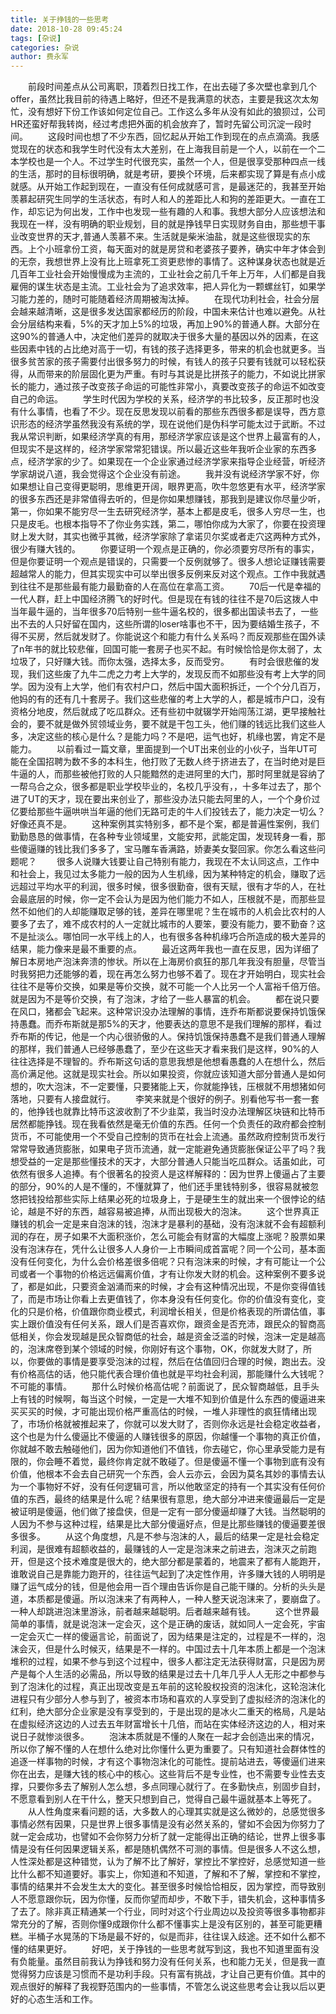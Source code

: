 ```yaml
---
title: 关于挣钱的一些思考
date: 2018-10-28 09:45:24
tags: [杂说]
categories: 杂说
author: 费永军
---
```

&emsp;&emsp;前段时间差点从公司离职，顶着烈日找工作，在出去碰了多次壁也拿到几个offer，虽然比我目前的待遇上略好，但还不是我满意的状态，主要是我这次太匆忙，没有想好下份工作该如何定位自己。工作这么多年从没有如此的狼狈过，公司HR还蛮好帮我转岗，经过考虑把外面的机会放弃了，暂时先留公司沉淀一段时间。
&emsp;&emsp;这段时间也想了不少东西，回忆起从开始工作到现在的点点滴滴。我感觉现在的状态和我学生时代没有太大差别，在上海我目前是一个人，以前在一个二本学校也是一个人。不过学生时代很充实，虽然一个人，但是很享受那种四点一线的生活，那时的目标很明确，就是考研，要换个环境，后来都实现了算是有点小成就感。从开始工作起到现在，一直没有任何成就感可言，是最迷茫的，我甚至开始羡慕起研究生同学的生活状态，有时人和人的差距比人和狗的差距更大。一直在工作，却忘记为何出发，工作中也发现一些有趣的人和事。我想大部分人应该想法和我现在一样，没有明确的职业规划，目的就是挣钱早日实现财务自由，那些想干事业改变世界的天才,普通人羡慕不来。生活就是柴米油盐，就是这些很现实的东西。上个小班拿份工资，每天面对的就是房贷和老婆孩子要养，确实中年才体会到的无奈，我想世界上没有比上班拿死工资更悲惨的事情了。这种谋身状态也就是近几百年工业社会开始慢慢成为主流的，工业社会之前几千年上万年，人们都是自我雇佣的谋生状态是主流。工业社会为了追求效率，把人异化为一颗螺丝钉，如果学习能力差的，随时可能随着经济周期被淘汰掉。
&emsp;&emsp;在现代功利社会，社会分层会越来越清晰，这是很多发达国家都经历的阶段，中国未来估计也难以避免。从社会分层结构来看，5%的天才加上5%的垃圾，再加上90%的普通人群。大部分在这90%的普通人中，决定他们差异的就取决于很多大量的基因以外的因素，在这些因素中钱的占比绝对高于一切，有钱的孩子选择更多，带来的机会也就更多。当很多贫苦家的孩子需要付出很多努力的时候，有钱人的孩子只要有钱就可以轻松获得，从而带来的阶层固化更为严重。有时与其说是比拼孩子的能力，不如说比拼家长的能力，通过孩子改变孩子命运的可能性非常小，真要改变孩子的命运不如改变自己的命运。
&emsp;&emsp;学生时代因为学校的关系，经济学的书比较多，反正那时也没有什么事情，也看了不少。现在反思发现以前看的那些东西很多都是误导，西方意识形态的经济学虽然我没有系统的学，现在说他们是伪科学可能太过于武断。不过我从常识判断，如果经济学真的有用，那经济学家应该是这个世界上最富有的人，但现实不是这样的，经济学家常常犯错误。所以最近这些年我听企业家的东西多点，经济学家的少了。如果现在一个企业家通过经济学家来指导企业经营，听经济学家胡说八道，我会觉得这个企业没有前途。
&emsp;&emsp;我并没有说经济学家不好，你如果想让自己变得更聪明，思维更开阔，眼界更高，吹牛忽悠更有水平，经济学家的很多东西还是非常值得去听的，但是你如果想赚钱，那我到是建议你尽量少听，第一，你如果不能穷尽一生去研究经济学，基本上都是皮毛，很多人穷尽一生，也只是皮毛。也根本指导不了你业务实践，第二，哪怕你成为大家了，你要在投资理财上发大财，其实也微乎其微，经济学家除了拿诺贝尔奖或者走穴这两种方式外，很少有赚大钱的。
&emsp;&emsp;你要证明一个观点是正确的，你必须要穷尽所有的事实，但是你要证明一个观点是错误的，只需要一个反例就够了。很多人想论证赚钱需要超越常人的能力，但其实现实中可以举出很多反例来反对这个观点。工作中我就遇到往往不是那些最有能力最勤奋的人在高位在拿高工资。
&emsp;&emsp;70后一代是幸福的一代人群，赶上中国经济腾飞的好时代。但是现在有钱的往往不是70后这拨人中当年最牛逼的，当年很多70后特别一些牛逼名校的，很多都出国读书去了，一些出不去的人只好留在国内，这些所谓的loser啥事也不干，因为要结婚生孩子，不得不买房，然后就发财了。你能说这个和能力有什么关系吗？而反观那些在国外读了n年书的就比较悲催，回国可能一套房子也买不起。有时候恰恰是你太弱了，太垃圾了，只好赚大钱。而你太强，选择太多，反而受穷。
&emsp;&emsp;有时会很悲催的发现，我们这些废了九牛二虎之力考上大学的，发现反而不如那些没有考上大学的同学。因为没有上大学，他们有农村户口，然后中国大面积拆迁，一个个分几百万，他妈的有的还有几十套房子。我们这些悲催的考上大学的人，都是城市户口，没有资格分地皮，然后就成了吃瓜群众。还有些初中就辍学开始闯荡江湖，更早接触社会的，要不就是做外贸领域业务，要不就是干包工头，他们赚的钱远比我们这些人多，决定这些的核心是什么？是能力吗？不是吧，运气也好，机缘也罢，肯定不是能力。
&emsp;&emsp;以前看过一篇文章，里面提到一个UT出来创业的小伙子，当年UT可能在全国招聘为数不多的本科生，他打败了无数人终于挤进去了，在当时绝对是巨牛逼的人，而那些被他打败的人只能黯然的走进阿里的大门，那时阿里就是容纳了一帮乌合之众，很多都是职业学校毕业的，名校几乎没有，，十多年过去了，那个进了UT的天才，现在要出来创业了，那些没办法只能去阿里的人，一个个身价过亿要给那些牛逼哄哄当年逼的他们无路可走的牛人们投钱去了，能力决定一切么？好像还真不是。
&emsp;&emsp;这种案例其实特别多，都不是个案，都是普遍性案例，我们勤勤恳恳的做事情，在各种专业领域里，文能安邦，武能定国，发现转身一看，那些傻逼赚的钱比我们多多了，宝马雕车香满路，娇妻美女娶回家。你怎么看这些问题呢？
&emsp;&emsp;很多人说赚大钱要让自己特别有能力，我现在不太认同这点，工作中和社会上，我见过太多能力一般的因为人生机缘，因为某种特定的机会，赚取了远远超过平均水平的利润，很多时候，很多很勤奋，很有天赋，很有才华的人，在社会最底层的时候，你一定不会认为是因为他们能力不如人，压根就不是，而那些显然不如他们的人却能赚取足够的钱，差异在哪里呢？生在城市的人机会比农村的人要多了去了，难不成农村的人一定就比城市的人要笨，要没有能力，要不勤奋？这不是扯淡么。哪怕同一水平线上的人，也有很多各种机缘巧合所造成的极大差异的结果，能力像来是最不重要的点。
&emsp;&emsp;最近这两年我也一直在反思，因为详细了解日本房地产泡沫奔溃的惨状。所以在上海房价疯狂的那几年我没有胆量，尽管当时我努把力还能够的着，现在再怎么努力也够不着了。现在才开始明白，现实社会往往不是等价交换，如果是等价交换，就不可能一个人比另一个人富裕千倍万倍。就是因为不是等价交换，有了泡沫，才给了一些人暴富的机会。
&emsp;&emsp;都在说只要在风口，猪都会飞起来。这种常识没办法理解的事情，连乔布斯都说要保持饥饿保持愚蠢。而乔布斯就是那5%的天才，他要表达的意思不是我们理解的那样，看过乔布斯的传记，他是一个内心很骄傲的人。保持饥饿保持愚蠢不是我们普通人理解的那样，我们普通人已经够愚蠢了，至少在这些天才看来我们是这样，90%的人往往选择是不理智的。乔布斯这句话的意思我想是他想看愚蠢的人在想什么，然后高价满足他。这就是现实社会。所以如果投资，你就应该知道大部分普通人是如何想的，吹大泡沫，不一定要懂，只要猪能上天，你就能挣钱，压根就不用想猪如何落地，只要有人接盘就行。
&emsp;&emsp;李笑来就是个很好的例子。别看他写书一套一套的，他挣钱也就靠比特币这波收割了不少韭菜，我当时没办法理解区块链和比特币居然都能挣钱。现在我看依然是毫无价值的东西。任何一个负责任的政府都会控制货币，不可能使用一个不受自己控制的货币在社会上流通。虽然政府控制货币发行常常导致通货膨胀，如果电子货币流通，就一定能避免通货膨胀保证公平了吗？我想受益的一定是那些懂技术的天才，大部分普通人只能当吃瓜群众。话虽如此，可依然有很多人追捧。有个很著名的投资人是这样解释的：因为世界上傻逼占了主要的部分，90%的人是不懂的，不懂就算了，他们还手里钱特别多，很容易就被忽悠把钱投给那些实际上结果必死的垃圾身上，于是硬生生的就出来一个很悖论的结论，越是不好的东西，越容易被追捧，从而出现极大的泡沫。
&emsp;&emsp;这个世界真正赚钱的机会一定是来自泡沫的钱，泡沫才是暴利的基础，没有泡沫就不会有超额利润的存在，房子如果不大面积涨价，怎么可能会有财富的大幅度上涨呢？股票如果没有泡沫存在，凭什么让很多人人身价一上市瞬间成首富呢？同一个公司，基本面没有任何变化，为什么会价格差很多倍呢？只有泡沫来的时候，才有可能让一个公司或者一个事物的价格远远偏离价值，才有让你发大财的机会。这种案例不要多说了，都是如此，只要资金汹涌而来的时候，才会有这种情况出现，不是你变得值钱了，而是市场让你看上去更值钱了，你本身没有任何变化。你的价值没有变化，变化的只是价格，价值跟你商业模式，利润增长相关，但是价格表现的所谓估值，事实上跟价值没有任何关系，跟人们是否喜欢你，跟资金是否充沛，跟民众的智商高低相关，你会发现越是民众智商低的社会，越是资金泛滥的时候，泡沫一定是越高的，泡沫席卷到某个领域的时候，你刚好有这个事物，OK，你就发大财了，所以，你要做的事情是要享受泡沫的过程，然后在估值回归合理的时候，跑出去。没有价格高估的话，他只能代表合理价值也就是平均社会利润，那能赚什么大钱呢？不可能的事情。
&emsp;&emsp;那什么时候价格高估呢？前面说了，民众智商越低，且手头上有钱的时候啊，每当这个时候，一定是一大堆不知到价值是什么东西的傻逼进来买买买的时候，才可能出现价格严重高估的时候，一堆人非理性的疯狂情绪出现了，市场价格就被推起来了，你就可以发大财了，否则你永远是社会稳定收益者，这个也是为什么傻逼比不傻逼的人赚钱很多的原因，你越懂一个事物的真正价值，你就越不敢去触碰他们，因为你知道他们不值钱，你去碰它，你心里承受能力是有限的，你会睡不着觉，最终你肯定就不敢碰了。但是傻逼不懂一个事物到底有没有价值，他根本不会去自己研究一个东西，会人云亦云，会因为莫名其妙的事情去认为一个事物好不好，没有任何逻辑可言，所以他敢坚定的持有一个其实没有任何价值的东西，最终的结果是什么呢？结果很有意思，绝大部分冲进来傻逼最后一定是被证明是傻逼，他们做了接盘侠，但是一定有一部分傻逼却赚了大钱。当然聪明的人因为不参与这种过程，结果是比大部分傻逼好点，但是比那些赚钱的傻逼要差很多很多。
&emsp;&emsp;从这个角度想，凡是不参与泡沫的人，最后的结果一定是社会稳定利润，是很难有超额收益的，最赚钱的人一定是泡沫来之前进去，泡沫灭之前跑开，但是这个技术难度是很大的，绝大部分都是蒙着的，地震来了都有人能跑开，谁敢说自己是靠能力跑开的，往往运气起到了决定性作用，许多赚大钱的人明明是赚了运气成分的钱，但是他会用一百个理由告诉你是自己能干赚的。分析的头头是道，本质都是傻逼。所以泡沫来了有两种人，一种人整天说泡沫来了，要崩盘了。一种人却跳进泡沫里游泳，前者越来越聪明。后者越来越有钱。
&emsp;&emsp;这个世界最简单的事情，就是说泡沫一定会灭，这个是正确的废话，就如同人一定会死，宇宙一定会灭亡一样的傻逼言论，前面说了，因为结果是注定的，过程是不一样的，泡沫会灭，但是什么时候灭，结果是不一样的。中国过去十几年本质上都是一个泡沫堆积的过程，如果不参与到这个过程中，很多人都注定无法获得财富，只是因为房产是每个人生活的必需品，所以导致的结果是过去十几年几乎人人无形之中都参与到了泡沫化的过程，真正出现改变是五年前的这轮股权投资的泡沫化，这轮泡沫化进程只有少部分人参与到了，被资本市场和喜欢的人享受到了虚拟经济的泡沫化的红利，绝大部分企业家是没有享受到的，于是出现的是冰火二重天的格局，凡是站在虚拟经济这边的人过去五年财富增长十几倍，而站在实体经济这边的人，相对来说日子就惨淡很多。
&emsp;&emsp;泡沫本质就是不懂的人聚在一起才会创造出来的情况，所以你了解不懂的人在想什么绝对比你懂什么更为重要了。只有知道社会群体性的追逐一样事物的时候，才有这个事物泡沫化的可能性。提前站进去，等傻逼们进来你在出去，是赚大钱的核心中的核心。这些背后不是专业性，也不需要专业性去支撑，只要你多去了解别人怎么想，多点同理心就行了。在多勤快点，别固步自封，不愿意看到别人在干什么，整天只想到自己，觉得自己最牛逼就基本上等死了。
&emsp;&emsp;从人性角度来看问题的话，大多数人的心理其实就是这么微妙的，总感觉很多事情必然有因果，只是世界上很多事情是没有必然关系的，譬如不会因为你努力了就一定会成功，也譬如不会你努力分析了就一定能得出正确的结论，世界上很多事情是没有任何因果逻辑关系，都是随机偶然不可测的事情。但是很多人不这么想，人性深处都是这种错觉，认为了解不比了解好，掌控比不掌控好，总感觉知道一些比什么都不知道要好。事实上，你知道和不知道，了解和不了解，掌控和不掌控，事情的结果并不会发生太大的变化。甚至很多时候恰恰相反，因为掌控，而导致别人不愿意跟你玩，因为你懂，反而你望而却步，不敢下手，错失机会，这种事情多了去了。除非真正精通某一个行业，同时对这个行业周边以及投资等很多事物都非常充分的了解，否则你懂9成跟你什么都不懂事实上是没有区别的，甚至可能更糟糕。半桶子水晃荡的下场是最不好的，似是而非，往往误入歧途。还不如什么都不懂的结果更好。
&emsp;&emsp;好吧，关于挣钱的一些思考就写到这，我也不知道里面有没有负能量。虽然目前我认为挣钱和努力没有任何关系，也和能力无关，但是我一直觉得努力应该是习惯而不是功利手段。只有富有挑战，才让自己更有价值。其中的观点很好的解释了我视野范围内的一些事情，不管怎么说这些思考会让我以后以更好的心态生活和工作。
